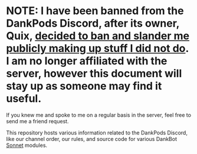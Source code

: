 # NOTE: I have been banned from the DankPods Discord, after its owner, Quix, [decided to ban and slander me publicly making up stuff I did not do](https://media.discordapp.net/attachments/772642023932952627/994427092211081286/unknown.png?width=642&height=452). I am no longer affiliated with the server, however this document will stay up as someone may find it useful. 

If you knew me and spoke to me on a regular basis in the server, feel free to send me a friend request.

This repository hosts various information related to the DankPods Discord, like our channel order, our rules, and source code for various DankBot [Sonnet](https://sonnet-discord.github.io) modules.
